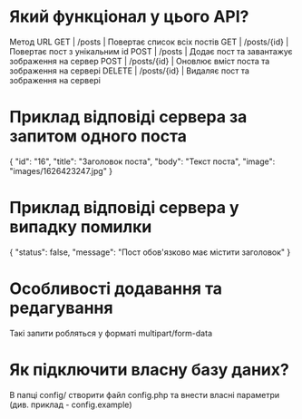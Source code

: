 # Який функціонал у цього API?
Метод       URL
GET     | /posts      | Повертає список всіх постів
GET     | /posts/{id} | Повертає пост з унікальним id
POST    | /posts      | Додає пост та завантажує зображення на сервер
POST    | /posts/{id} | Оновлює вміст поста та зображення на сервері
DELETE  | /posts/{id} | Видаляє пост та зображення на сервері

# Приклад відповіді сервера за запитом одного поста
{
    "id": "16",
    "title": "Заголовок поста",
    "body": "Текст поста",
    "image": "images/1626423247.jpg"
}

# Приклад відповіді сервера у випадку помилки
{
    "status": false,
    "message": "Пост обов'язково має містити заголовок"
}

# Особливості додавання та редагування 
Такі запити робляться у форматі multipart/form-data

# Як підключити власну базу даних?
В папці config/ створити файл config.php
та внести власні параметри (див. приклад - config.example)
